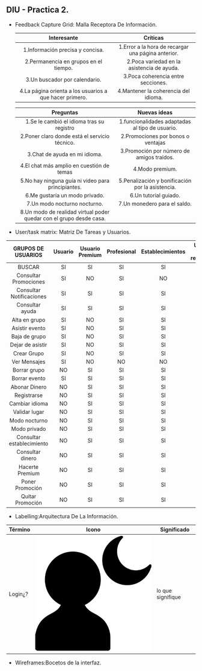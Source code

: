 ## DIU - Practica 2.

- Feedback Capture Grid: Malla Receptora De Información.

  | Interesante                                                          | Críticas                                          |
  | :------:                       | :------:        |
  | 1.Información precisa y concisa.                                     | 1.Error a la hora de recargar una página anterior.|       
  | 2.Permanencia en grupos en el tiempo.                                | 2.Poca variedad en la asistencia de ayuda.        |      
  | 3.Un buscador por calendario.                                        | 3.Poca coherencia entre secciones.                |
  | 4.La página orienta a los usuarios a que hacer primero.              | 4.Mantener la coherencia del idioma.              |

  | Preguntas                                                            | Nuevas ideas                                      |
  | :------:                                                             | :------:                                          |
  | 1.Se le cambió el idioma tras su registro                            | 1.funcionalidades adaptadas al tipo de usuario.   |
  | 2.Poner claro donde está el servicio técnico.                        | 2.Promociones por bonos o ventajas                |        
  | 3.Chat de ayuda en mi idioma.                                        | 3.Promoción por número de amigos traídos.         |
  | 4.El chat más amplio en cuestión de temas                            | 4.Modo premium.                                   |
  | 5.No hay ninguna guía ni video para principiantes.                   | 5.Penalización y bonificación por la asistencia.  |    
  | 6.Me gustaría un  modo privado.                                      | 6.Un tutorial guiado.                             |
  | 7.Un modo nocturno nocturno.                                         | 7.Un monedero para el saldo.                      |
  | 8.Un modo de realidad virtual  poder quedar con el grupo desde casa. |                                                   |


- User/task matrix​: Matriz De Tareas y Usuarios.

|GRUPOS DE USUARIOS              | Usuario         | Usuario Premium      | Profesional     | Establecimientos   | Usuarios no registrados  | Ranking  |
| :------:                       | :------:        | :------:             |  :------:       | :------:           |  :------:                | :------: |
| BUSCAR                         | SI              |  SI                  |     SI          | SI                 | SI                       | SI       |
| Consultar Promociones          | SI              |  NO                  |     SI          | NO                 | NO                       | NO       |
| Consultar Notificaciones              | SI              |  SI                  |     SI          | SI                 | SI                       | NO       |
| Consultar ayuda                        | SI              |  SI                  |     SI          | SI                 | SI                       | NO       |
| Alta en grupo                        | SI              |  NO                  |     SI          | SI                 | SI                       | NO       |
| Asistir evento                        | SI              |  NO                  |     SI          | SI                 | SI                       | NO       |
| Baja de grupo                       | SI              |  NO                  |     SI          | SI                 | SI                       | NO       |
| Dejar de asistir                        | SI              |  NO                  |     SI          | SI                 | SI                       | NO       |   
| Crear Grupo                       | SI              |  NO                  |     SI          | SI                 | NO                       | NO       |  
| Ver Mensajes                           | SI              |  NO                  |     NO          | NO                 | NO                       | NO       |
| Borrar grupo                | NO              |  SI                  |     SI          | SI                 | SI                       | SI       |  
| Borrar evento                           | SI              |  SI                  |     SI          | SI                 | SI                       | SI       |  
| Abonar Dinero                 | NO              |  SI                  |     SI          | SI                 | SI                       | NO       |
| Registrarse       | NO              |  SI                  |     SI          | SI                 | SI                       | NO       |
| Cambiar idioma      | NO              |  SI                  |     SI          | SI                 | SI                       | NO       |
| Validar lugar       | NO              |  SI                  |     SI          | SI                 | SI                       | NO       |
| Modo nocturno      | NO              |  SI                  |     SI          | SI                 | SI                       | NO       |
| Modo privado       | NO              |  SI                  |     SI          | SI                 | SI                       | NO       |
| Consultar establecimiento      | NO              |  SI                  |     SI          | SI                 | SI                       | NO       |
| Consultar dinero       | NO              |  SI                  |     SI          | SI                 | SI                       | NO       |
| Hacerte Premium       | NO              |  SI                  |     SI          | SI                 | SI                       | NO       |
| Poner Promoción       | NO              |  SI                  |     SI          | SI                 | SI                       | NO       |
| Quitar Promoción       | NO              |  SI                  |     SI          | SI                 | SI                       | NO       |

- Labelling:Arquitectura De La Información.

Término | Icono | Significado
| ------------- | ------- | -------
  Login¿?  | ![Modo nocturno](img/nocturno.jpeg) | lo que signifique


- Wireframes:Bocetos de la interfaz.
